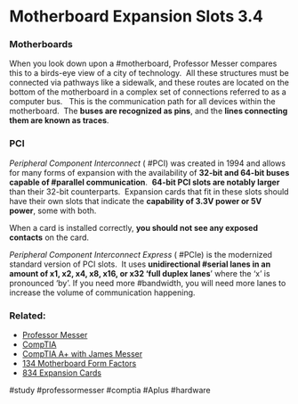 # Motherboard Expansion Slots 3.4

### Motherboards

When you look down upon a #motherboard, Professor Messer compares this to a birds-eye view of a city of technology.  All these structures must be connected via pathways like a sidewalk, and these routes are located on the bottom of the motherboard in a complex set of connections referred to as a computer bus.   This is the communication path for all devices within the motherboard.  The **buses are recognized as pins**, and the **lines connecting them are known as traces**.

### PCI

*Peripheral Component Interconnect* ( #PCI) was created in 1994 and allows for many forms of expansion with the availability of **32-bit and 64-bit buses capable of #parallel communication**.  **64-bit PCI slots are notably larger** than their 32-bit counterparts.  Expansion cards that fit in these slots should have their own slots that indicate the **capability of 3.3V power or 5V power**, some with both. 

When a card is installed correctly, **you should not see any exposed contacts** on the card. 

*Peripheral Component Interconnect Express* ( #PCIe) is the modernized standard version of PCI slots.  It uses **unidirectional #serial lanes in an amount of x1, x2, x4, x8, x16, or x32 ‘full duplex lanes**’ where the ‘x’ is pronounced ‘by’. If you need more #bandwidth, you will need more lanes to increase the volume of communication happening.

### Related:

- [Professor Messer](https://www.professormesser.com/free-a-plus-training/220-1101/220-1101-video/motherboard-expansion-slots-220-1101/ "Professor Messer A+ Guide")
- [CompTIA](https://www.comptia.org/ "CompTIA Homepage")
- [CompTIA A+ with James Messer](CompTIA%20A+%20with%20James%20Messer.md)
- [134 Motherboard Form Factors](134%20Motherboard%20Form%20Factors.md)
- [834 Expansion Cards](834%20Expansion%20Cards.md)

#study #professormesser #comptia #Aplus #hardware 